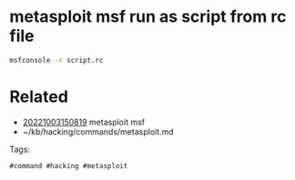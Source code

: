# metasploit msf run as script from rc file
```bash
msfconsole -r script.rc
```

# Related

- [20221003150819](/zet/20221003150819/README.md) metasploit msf
- ~/kb/hacking/commands/metasploit.md

Tags:

    #command #hacking #metasploit 
